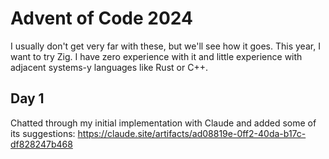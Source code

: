 # Advent of Code 2024

I usually don't get very far with these, but we'll see how it goes. This year, I want to try Zig. I have zero experience with it and little experience with adjacent systems-y languages like Rust or C++.

## Day 1

Chatted through my initial implementation with Claude and added some of its suggestions: https://claude.site/artifacts/ad08819e-0ff2-40da-b17c-df828247b468
